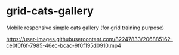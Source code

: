 # grid-cats-gallery
Mobile responsive simple cats gallery (for grid training purpose) 



https://user-images.githubusercontent.com/82247833/206885162-ce0f0f6f-7985-46ec-bcac-9f0f195d0910.mp4

